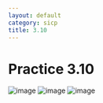 ```yaml
---
layout: default
category: sicp
title: 3.10
---
```


# Practice 3.10

![image]({{site.url}}/static/images/3.10_1.png)
![image]({{site.url}}/static/images/3.10_2.png)
![image]({{site.url}}/static/images/3.10_3.png)